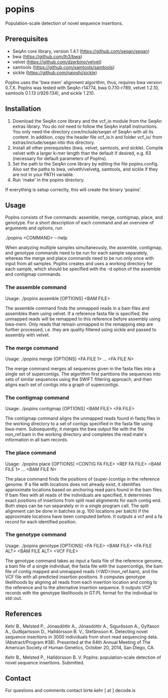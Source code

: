 popins
======

Population-scale detection of novel sequence insertions.


Prerequisites
-------------

* SeqAn core library, version 1.4.1 (https://github.com/seqan/seqan)
* bwa (https://github.com/lh3/bwa)
* velvet (https://github.com/dzerbino/velvet)
* samtools (https://github.com/samtools/samtools)
* sickle (https://github.com/najoshi/sickle)

PopIns uses the 'bwa mem' alignment algorithm, thus, requires bwa version 0.7.X.
PopIns was tested with SeqAn r14774, bwa 0.7.10-r789, velvet 1.2.10, samtools 0.1.13 (r926:134), and sickle 1.210.


Installation
------------

1. Download the SeqAn core library and the vcf_io module from the SeqAn extras library.
   You do *not* need to follow the SeqAn install instructions.
   You only need the directory core/include/seqan of SeqAn with all its content.
   In addition, copy the header file vcf_io.h and folder vcf_io/ from extras/include/seqan into this directory.
2. Install all other prerequisites (bwa, velvet, samtools, and sickle).
   Compile velvet with a larger k-mer length than the default if desired, e.g. 63 (necessary for default parameters of PopIns).
3. Set the path to the SeqAn core library by editing the file popins.config.
   Also set the paths to bwa, velveth/velvetg, samtools, and sickle if they are not in your PATH variable.
4. Run 'make' in the popins directory.

If everything is setup correclty, this will create the binary 'popins'.


Usage
-----

PopIns consists of five commands: assemble, merge, contigmap, place, and genotype.
For a short description of each command and an overview of arguments and options, run

  ./popins &lt;COMMAND&gt; --help

When analyzing multiple samples simultaneously, the assemble, contigmap, and genotype commands need to be run for each sample separately, whereas the merge and place commands need to be run only once with input from all samples.
PopIns creates and uses a working directory for each sample, which should be specified with the -d option of the assemble and contigmap commands.


### The assemble command

Usage: ./popins assemble [OPTIONS] &lt;BAM FILE&gt;

The assemble command finds the unmapped reads in a bam files and assembles them using velvet.
If a reference fasta file is specified, the unmapped reads will be remapped to this reference before assembly using bwa-mem.
Only reads that remain unmapped in the remapping step are further processed, i.e. they are quality filtered using sickle and passed to assembly with velvet.


### The merge command

Usage: ./popins merge [OPTIONS] &lt;FA FILE 1&gt; ... &lt;FA FILE N&gt;

The merge command merges all sequences given in the fasta files into a single set of supercontigs.
The algorithm first partitions the sequences into sets of similar sequences using the SWIFT filtering approach, and then aligns each set of contigs into a graph of supercontigs.


### The contigmap command

Usage: ./popins contigmap [OPTIONS] &lt;BAM FILE&gt; &lt;FA FILE&gt;

The contigmap command aligns the unmapped reads found in fastq files in the working directory to a set of contigs specified in the fasta file using bwa-mem.
Subsequently, it merges the bwa output file with the file non_ref.bam in the working directory and completes the read mate's information in all bam records.


### The place command

Usage: ./popins place [OPTIONS] &lt;CONTIG FA FILE&gt; &lt;REF FA FILE&gt; &lt;BAM FILE 1&gt; ... &lt;BAM FILE N&gt;

The place command finds the positions of (super-)contigs in the reference genome.
If a file with locations does not already exist, it identifies approximate locations based on anchoring read pairs found in the bam files.
If bam files with all reads of the individuals are specified, it determines exact positions of insertions from split read alignments for each contig end.
Both steps can be run separately or in a single program call.
The split alignment can be done in batches (e.g. 100 locations per batch) if the approximate locations have been computed before.
It outputs a vcf and a fa record for each identified position.


### The genotype command

Usage: ./popins genotype [OPTIONS] &lt;FA FILE&gt; &lt;BAM FILE&gt; &lt;FA FILE ALT&gt; &lt;BAM FILE ALT&gt; &lt;VCF FILE&gt;

The genotype command takes as input a fasta file of the reference genome, a bam file of a single individual, the fasta file with the supercontigs, the bam file of contig mapped and unmapped reads (&lt;WD&gt;/non_ref.bam), and the VCF file with all predicted insertion positions.
It computes genotype likelihoods by aligning all reads from each insertion location and contig to the reference and to the alternative insertion sequence.
It outputs VCF records with the genotype likelihoods in GT:PL format for the individual to std::out.


References
----------

Kehr B., Melsted P., Jónasdóttir A., Jónasdóttir A., Sigurðsson A., Gylfason A., Guðbjartsson D., Halldórsson B. V., Stefánsson K.
Detecting novel sequence insertions in 3000 individuals from short read sequencing data. (Abstract/Program #38).
Presented at the 64th Annual Meeting of The American Society of Human Genetics, October 20, 2014, San Diego, CA.

Kehr B., Melsted P., Halldórsson B. V.
PopIns: population-scale detection of novel sequence insertions.
Submitted.


Contact
-------

For questions and comments contact birte.kehr [ at ] decode.is
